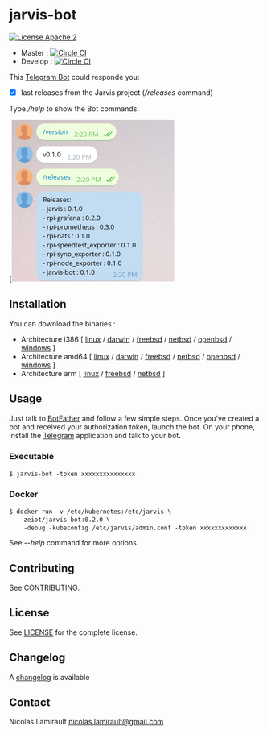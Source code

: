 # jarvis-bot

[![License Apache 2][badge-license]](LICENSE)

* Master : [![Circle CI](https://circleci.com/gh/zeiot/jarvis-bot/tree/master.svg?style=svg)](https://circleci.com/gh/zeiot/jarvis-bot/tree/master)
* Develop : [![Circle CI](https://circleci.com/gh/zeiot/jarvis-bot/tree/develop.svg?style=svg)](https://circleci.com/gh/zeiot/jarvis-bot/tree/develop)


This [Telegram Bot](https://core.telegram.org/bots/api) could responde you:

* [x] last releases from the Jarvis project (*/releases* command)


Type */help* to show the Bot commands.


[![Screenshot](jarvis-bot-0.1.0.png)

## Installation

You can download the binaries :

* Architecture i386 [ [linux](https://bintray.com/artifact/download/zeiot/jarvis/jarvis_bot-0.2.0_linux_386) / [darwin](https://bintray.com/artifact/download/zeiot/jarvis/jarvis_bot-0.2.0_darwin_386) / [freebsd](https://bintray.com/artifact/download/zeiot/jarvis/jarvis_bot-0.2.0_freebsd_386) / [netbsd](https://bintray.com/artifact/download/zeiot/jarvis/jarvis_bot-0.2.0_netbsd_386) / [openbsd](https://bintray.com/artifact/download/zeiot/jarvis/jarvis_bot-0.2.0_openbsd_386) / [windows](https://bintray.com/artifact/download/zeiot/jarvis/jarvis_bot-0.2.0_windows_386.exe) ]
* Architecture amd64 [ [linux](https://bintray.com/artifact/download/zeiot/jarvis/jarvis_bot-0.2.0_linux_amd64) / [darwin](https://bintray.com/artifact/download/zeiot/jarvis/jarvis_bot-0.2.0_darwin_amd64) / [freebsd](https://bintray.com/artifact/download/zeiot/jarvis/jarvis_bot-0.2.0_freebsd_amd64) / [netbsd](https://bintray.com/artifact/download/zeiot/jarvis/jarvis_bot-0.2.0_netbsd_amd64) / [openbsd](https://bintray.com/artifact/download/zeiot/jarvis/jarvis_bot-0.2.0_openbsd_amd64) / [windows](https://bintray.com/artifact/download/zeiot/jarvis/jarvis_bot-0.2.0_windows_amd64.exe) ]
* Architecture arm [ [linux](https://bintray.com/artifact/download/zeiot/jarvis/jarvis_bot-0.2.0_linux_arm) / [freebsd](https://bintray.com/artifact/download/zeiot/jarvis/jarvis_bot-0.2.0_freebsd_arm) / [netbsd](https://bintray.com/artifact/download/zeiot/jarvis/jarvis_bot-0.2.0_netbsd_arm) ]


## Usage

Just talk to [BotFather](https://telegram.me/botfather) and follow a few simple steps. Once you've created a bot and received your authorization token, launch the bot.
On your phone, install the [Telegram](https://play.google.com/store/apps/details?id=org.telegram.messenger) application and talk to your bot.

### Executable

    $ jarvis-bot -token xxxxxxxxxxxxxxx

### Docker

    $ docker run -v /etc/kubernetes:/etc/jarvis \
        zeiot/jarvis-bot:0.2.0 \
        -debug -kubeconfig /etc/jarvis/admin.conf -token xxxxxxxxxxxxx


See *--help* command for more options.


## Contributing

See [CONTRIBUTING](CONTRIBUTING.md).


## License

See [LICENSE](LICENSE) for the complete license.


## Changelog

A [changelog](ChangeLog.md) is available


## Contact

Nicolas Lamirault <nicolas.lamirault@gmail.com>

[badge-license]: https://img.shields.io/badge/license-Apache2-green.svg?style=flat
